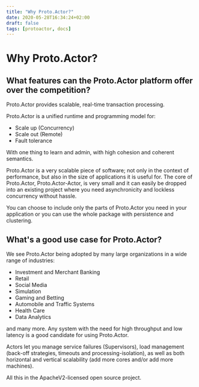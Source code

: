 ```yaml
---
title: "Why Proto.Actor?"
date: 2020-05-28T16:34:24+02:00
draft: false
tags: [protoactor, docs]
---
```

# Why Proto.Actor?

## What features can the Proto.Actor platform offer over the competition?
Proto.Actor provides scalable, real-time transaction processing.

Proto.Actor is a unified runtime and programming model for:

* Scale up (Concurrency)
* Scale out (Remote)
* Fault tolerance

With one thing to learn and admin, with high cohesion and coherent semantics.

Proto.Actor is a very scalable piece of software; not only in the context of performance, but also in the size of applications it is useful for. The core of Proto.Actor, Proto.Actor-Actor, is very small and it can easily be dropped into an existing project where you need asynchronicity and lockless concurrency without hassle.

You can choose to include only the parts of Proto.Actor you need in your application or you can use the whole package with persistence and clustering.

## What's a good use case for Proto.Actor?
We see Proto.Actor being adopted by many large organizations in a wide range of industries:

* Investment and Merchant Banking
* Retail
* Social Media
* Simulation
* Gaming and Betting
* Automobile and Traffic Systems
* Health Care
* Data Analytics

and many more. Any system with the need for high throughput and low latency is a good candidate for using Proto.Actor.

Actors let you manage service failures (Supervisors), load management (back-off strategies, timeouts and processing-isolation), as well as both horizontal and vertical scalability (add more cores and/or add more machines).

All this in the ApacheV2-licensed open source project.